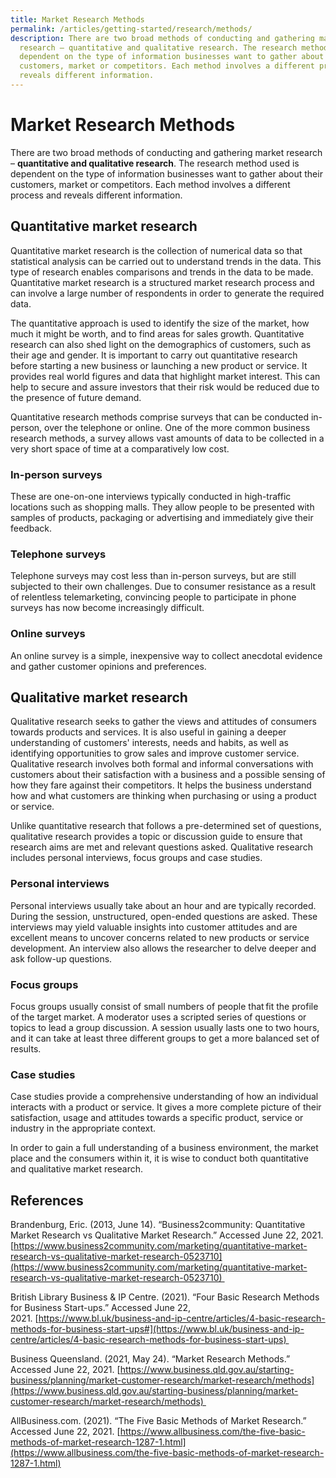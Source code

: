 ```yaml
---
title: Market Research Methods
permalink: /articles/getting-started/research/methods/
description: There are two broad methods of conducting and gathering market
  research – quantitative and qualitative research. The research method used is
  dependent on the type of information businesses want to gather about their
  customers, market or competitors. Each method involves a different process and
  reveals different information.
---
```

# Market Research Methods 

There are two broad methods of conducting and gathering market research – **quantitative and qualitative research**. The research method used is dependent on the type of information businesses want to gather about their customers, market or competitors. Each method involves a different process and reveals different information.  

## Quantitative market research 

Quantitative market research is the collection of numerical data so that statistical analysis can be carried out to understand trends in the data. This type of research enables comparisons and trends in the data to be made. Quantitative market research is a structured market research process and can involve a large number of respondents in order to generate the required data.  

The quantitative approach is used to identify the size of the market, how much it might be worth, and to find areas for sales growth. Quantitative research can also shed light on the demographics of customers, such as their age and gender. It is important to carry out quantitative research before starting a new business or launching a new product or service. It provides real world figures and data that highlight market interest. This can help to secure and assure investors that their risk would be reduced due to the presence of future demand.  

Quantitative research methods comprise surveys that can be conducted in-person, over the telephone or online. One of the more common business research methods, a survey allows vast amounts of data to be collected in a very short space of time at a comparatively low cost.  

### In-person surveys  
    

These are one-on-one interviews typically conducted in high-traffic locations such as shopping malls. They allow people to be presented with samples of products, packaging or advertising and immediately give their feedback.  

### Telephone surveys  
    

Telephone surveys may cost less than in-person surveys, but are still subjected to their own challenges. Due to consumer resistance as a result of relentless telemarketing, convincing people to participate in phone surveys has now become increasingly difficult.  

###   Online surveys  
    

An online survey is a simple, inexpensive way to collect anecdotal evidence and gather customer opinions and preferences. 

## Qualitative market research 

Qualitative research seeks to gather the views and attitudes of consumers towards products and services. It is also useful in gaining a deeper understanding of customers' interests, needs and habits, as well as identifying opportunities to grow sales and improve customer service. Qualitative research involves both formal and informal conversations with customers about their satisfaction with a business and a possible sensing of how they fare against their competitors. It helps the business understand how and what customers are thinking when purchasing or using a product or service.  

Unlike quantitative research that follows a pre\-determined set of questions, qualitative research provides a topic or discussion guide to ensure that research aims are met and relevant questions asked. Qualitative research includes personal interviews, focus groups and case studies.  

###    Personal interviews 
    

Personal interviews usually take about an hour and are typically recorded. During the session, unstructured, open-ended questions are asked. These interviews may yield valuable insights into customer attitudes and are excellent means to uncover concerns related to new products or service development. An interview also allows the researcher to delve deeper and ask follow-up questions. 

###    Focus groups 
    

Focus groups usually consist of small numbers of people that fit the profile of the target market. A moderator uses a scripted series of questions or topics to lead a group discussion. A session usually lasts one to two hours, and it can take at least three different groups to get a more balanced set of results.  

###    Case studies 
    

Case studies provide a comprehensive understanding of how an individual interacts with a product or service. It gives a more complete picture of their satisfaction, usage and attitudes towards a specific product, service or industry in the appropriate context.  

In order to gain a full understanding of a business environment, the market place and the consumers within it, it is wise to conduct both quantitative and qualitative market research. 

## References 

Brandenburg, Eric. (2013, June 14). “Business2community: Quantitative Market Research vs Qualitative Market Research.” Accessed June 22, 2021. [https://www.business2community.com/marketing/quantitative-market-research-vs-qualitative-market-research-0523710](https://www.business2community.com/marketing/quantitative-market-research-vs-qualitative-market-research-0523710) 

British Library Business & IP Centre. (2021). “Four Basic Research Methods for Business Start-ups.” Accessed June 22, 2021. [https://www.bl.uk/business-and-ip-centre/articles/4-basic-research-methods-for-business-start-ups#](https://www.bl.uk/business-and-ip-centre/articles/4-basic-research-methods-for-business-start-ups) 

Business Queensland. (2021, May 24). “Market Research Methods.” Accessed June 22, 2021. [https://www.business.qld.gov.au/starting-business/planning/market-customer-research/market-research/methods](https://www.business.qld.gov.au/starting-business/planning/market-customer-research/market-research/methods) 

AllBusiness.com. (2021). “The Five Basic Methods of Market Research.” Accessed June 22, 2021. [https://www.allbusiness.com/the-five-basic-methods-of-market-research-1287-1.html](https://www.allbusiness.com/the-five-basic-methods-of-market-research-1287-1.html)